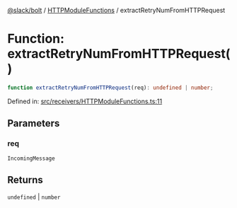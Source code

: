 [@slack/bolt](../../../../index.md) / [HTTPModuleFunctions](../index.md) / extractRetryNumFromHTTPRequest

# Function: extractRetryNumFromHTTPRequest()

```ts
function extractRetryNumFromHTTPRequest(req): undefined | number;
```

Defined in: [src/receivers/HTTPModuleFunctions.ts:11](https://github.com/slackapi/bolt-js/blob/main/src/receivers/HTTPModuleFunctions.ts#L11)

## Parameters

### req

`IncomingMessage`

## Returns

`undefined` \| `number`
